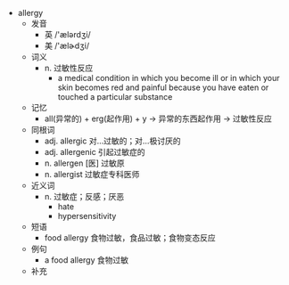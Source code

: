 - allergy
  - 发音
    - 英 /'ælərdʒi/
    - 美 /'ælɚdʒi/
  - 词义
    - n. 过敏性反应
      - a medical condition in which you become ill or in which your skin becomes red and painful because you have eaten or touched a particular substance
  - 记忆
    - all(异常的) + erg(起作用) + y → 异常的东西起作用 → 过敏性反应
  - 同根词
    - adj. allergic 对…过敏的；对…极讨厌的
    - adj. allergenic 引起过敏症的
    - n. allergen [医] 过敏原
    - n. allergist 过敏症专科医师
  - 近义词
    - n. 过敏症；反感；厌恶
      - hate
      - hypersensitivity
  - 短语
    - food allergy 食物过敏，食品过敏；食物变态反应
  - 例句
    - a food allergy 食物过敏
  - 补充